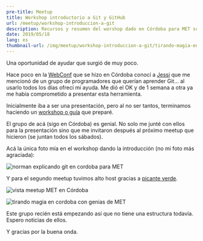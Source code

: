 ```yaml
---
pre-title: Meetup
title: Workshop introductorio a Git y GitHub
url: /meetup/workshop-introduccion-a-git
description: Recursos y resumen del worshop dado en Córdoba para MET sobre Git y GitHub
date: 2019/05/18
lang: es
thumbnail-url: /img/meetup/workshop-introduccion-a-git/tirando-magia-en-cordoba-con-genias-de-met.jpeg
---
```


Una oportunidad de ayudar que surgió de muy poco.

Hace poco en la [WebConf](https://webconf.tech/) que se hizo en Córdoba conocí a [Jessi](https://twitter.com/JessiePenaloza) que me mencionó de un grupo de programadores que querían aprender Git... al usarlo todos los días ofrecí mi ayuda. Me dió el OK y de 1 semana a otra ya me había comprometido a presentar esta herramienta.

Inicialmente iba a ser una presentación, pero al no ser tantos, terminamos haciendo un [workshop o guía](/tech/guia-introduccion-a-git) que preparé.

El grupo de acá (sigo en Córdoba) es genial. No solo me junté con ellos para la presentación sino que me invitaron después al próximo meetup que hicieron (se juntan todos los sábados).

Acá la única foto mía en el workshop dando la introducción (no mi foto más agraciada):

![norman explicando git en cordoba para MET](/img/meetup/workshop-introduccion-a-git/norman-explicando-git-en-cordoba.jpg)

Y para el segundo meetup tuvimos alto host gracias a [picante verde](https://picanteverde.wordpress.com/).

![vista meetup MET en Córdoba](/img/meetup/workshop-introduccion-a-git/vista-meetup-cordoba.jpeg)

![tirando magia en cordoba con genias de MET](/img/meetup/workshop-introduccion-a-git/tirando-magia-en-cordoba-con-genias-de-met.jpeg)

Este grupo recién está empezando así que no tiene una estructura todavía. Espero noticias de ellos.

Y gracias por la buena onda.
